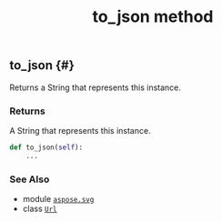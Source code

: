 ﻿---
title: to_json method
second_title: Aspose.SVG for Python via .NET API References
description: 
type: docs
weight: 40
url: /python-net/aspose.svg/url/to_json/
is_root: false
---

## to_json {#}

Returns a String that represents this instance.


### Returns 


A String that represents this instance.


```python
def to_json(self):
    ...
```





### See Also
* module [`aspose.svg`](../../)
* class [`Url`](/svg/python-net/aspose.svg/url)
